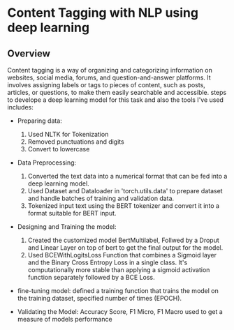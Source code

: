 # Content Tagging with NLP using deep learning

## Overview

Content tagging is a way of organizing and categorizing information on websites, social media, forums, and question-and-answer platforms. It involves assigning labels or tags to pieces of content, such as posts, articles, or questions, to make them easily searchable and accessible.
steps to develope a deep learning model for this task and also the tools I've used includes:

- Preparing data:
  1. Used NLTK for Tokenization
  2. Removed punctuations and digits
  3. Convert to lowercase

- Data Preprocessing:
  1. Converted the text data into a numerical format that can be fed into a deep learning model.
  2. Used Dataset and Dataloader in 'torch.utils.data' to prepare dataset and handle batches of training and validation data.
  3. Tokenized input text using the BERT tokenizer and convert it into a format suitable for BERT input.
 
- Designing and Training the model:
  1. Created the customized model BertMultilabel, Follwed by a Droput and Linear Layer on top of bert to get the final output for the model.
  2. Used BCEWithLogitsLoss Function that combines a Sigmoid layer and the Binary Cross Entropy Loss in a single class. It's computationally more stable than applying a sigmoid activation function separately followed by a BCE Loss.  

- fine-tuning model:
    defined a training function that trains the model on the training dataset, specified number of times (EPOCH).
- Validating the Model:
    Accuracy Score, F1 Micro, F1 Macro used to get a measure of models performance

